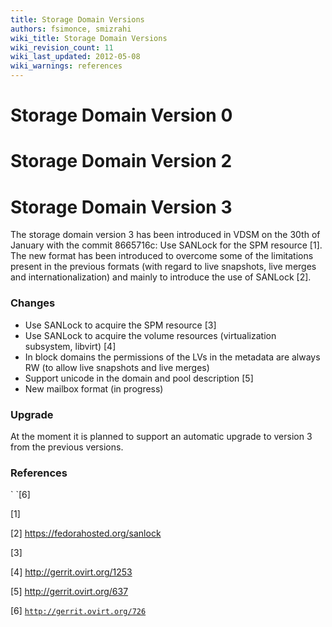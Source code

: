 ```yaml
---
title: Storage Domain Versions
authors: fsimonce, smizrahi
wiki_title: Storage Domain Versions
wiki_revision_count: 11
wiki_last_updated: 2012-05-08
wiki_warnings: references
---
```


# Storage Domain Version 0

# Storage Domain Version 2

# Storage Domain Version 3

The storage domain version 3 has been introduced in VDSM on the 30th of January with the commit 8665716c: Use SANLock for the SPM resource [1]. The new format has been introduced to overcome some of the limitations present in the previous formats (with regard to live snapshots, live merges and internationalization) and mainly to introduce the use of SANLock [2].

### Changes

*   Use SANLock to acquire the SPM resource [3]
*   Use SANLock to acquire the volume resources (virtualization subsystem, libvirt) [4]
*   In block domains the permissions of the LVs in the metadata are always RW (to allow live snapshots and live merges)
*   Support unicode in the domain and pool description [5]
*   New mailbox format (in progress)

### Upgrade

At the moment it is planned to support an automatic upgrade to version 3 from the previous versions.

### References

<references>
` `[6]

</references>

[1] 

[2] <https://fedorahosted.org/sanlock>

[3] 

[4] <http://gerrit.ovirt.org/1253>

[5] <http://gerrit.ovirt.org/637>

[6] [`http://gerrit.ovirt.org/726`](http://gerrit.ovirt.org/726)
